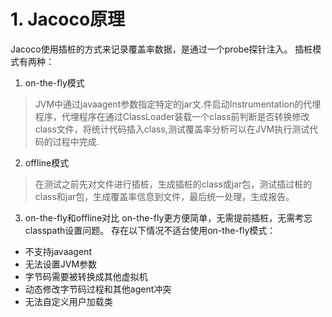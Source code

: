 # 1. Jacoco原理
Jacoco使用插桩的方式来记录覆盖率数据，是通过一个probe探针注入。
插桩模式有两种：
1. on-the-fly模式
> JVM中通过javaagent参数指定特定的jar文.件启动Instrumentation的代埋程序，代埋程序在通过ClassLoader装载一个class前判断是否转换修改class文件，将统计代码插入class,测试覆盖率分析可以在JVM执行测试代码的过程中完成.

2. offline模式
> 在测试之前先对文件进行插桩，生成插桩的class或jar包，测试插过桩的class和jar包，生成覆盖率信息到文件，最后统一处理，生成报告。
3. on-the-fly和offline对比
on-the-fly更方便简单，无需提前插桩，无需考忘classpath设置问题。
存在以下情况不适台使用on-the-fly模式：
- 不支持javaagent
- 无法设置JVM参数
- 字节码需要被转换成其他虚拟机
- 动态修改字节码过程和其他agent冲突
- 无法自定义用户加载类